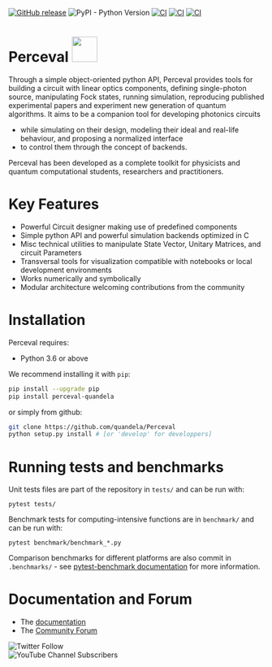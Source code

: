 [![GitHub release](https://img.shields.io/github/v/release/Quandela/Perceval.svg?style=plastic)](https://github.com/Quandela/Perceval/releases/latest)
![PyPI - Python Version](https://img.shields.io/pypi/pyversions/Perceval?style=plastic)
[![CI](https://github.com/Quandela/Perceval/actions/workflows/autotests.yml/badge.svg)](https://github.com/Quandela/Perceval/actions/workflows/autotests.yml)
[![CI](https://github.com/Quandela/Perceval/actions/workflows/build-and-deploy-docs.yml/badge.svg)](https://github.com/Quandela/Perceval/actions/workflows/build-and-deploy-docs.ym)
[![CI](https://github.com/Quandela/Perceval/actions/workflows/python-publish.yml/badge.svg)](https://github.com/Quandela/Perceval/actions/workflows/python-publish.yml)

# Perceval <img src="https://perceval.quandela.net/img/Perceval_logo_white_320X320.png" width="50" height="50"> 


Through a simple object-oriented python API, Perceval provides tools for building a circuit with linear optics components,
defining single-photon source, manipulating Fock states, running simulation, reproducing published experimental papers
and experiment new generation of quantum algorithms. It aims to be a companion tool for developing photonics circuits
- while simulating on their design, modeling their ideal and real-life behaviour, and proposing a normalized interface
- to control them through the concept of backends.

Perceval has been developed as a complete toolkit for physicists and quantum computational students, researchers and
practitioners.

# Key Features

* Powerful Circuit designer making use of predefined components
* Simple python API and powerful simulation backends optimized in C
* Misc technical utilities to manipulate State Vector, Unitary Matrices, and circuit Parameters
* Transversal tools for visualization compatible with notebooks or local development environments
* Works numerically and symbolically
* Modular architecture welcoming contributions from the community

# Installation

Perceval requires:

* Python 3.6 or above

We recommend installing it with `pip`:

```bash
pip install --upgrade pip
pip install perceval-quandela
```

or simply from github:

```bash
git clone https://github.com/quandela/Perceval
python setup.py install # [or 'develop' for developpers]
```

# Running tests and benchmarks

Unit tests files are part of the repository in `tests/` and can be run with:

```
pytest tests/
```

Benchmark tests for computing-intensive functions are in `benchmark/` and can be run with:

```
pytest benchmark/benchmark_*.py
```

Comparison benchmarks for different platforms are also commit in `.benchmarks/` - see [pytest-benchmark documentation](https://pytest-benchmark.readthedocs.io/en/stable/usage.html) for more information.

# Documentation and Forum

* The [documentation](https://perceval.quandela.net/docs)
* The [Community Forum](https://perceval.quandela.net/forum)


![Twitter Follow](https://img.shields.io/twitter/follow/Quandela_SAS?style=social)  
![YouTube Channel Subscribers](https://img.shields.io/youtube/channel/subscribers/UCl5YMpSqknJ1n-IT-XWfLsQ?style=social)


